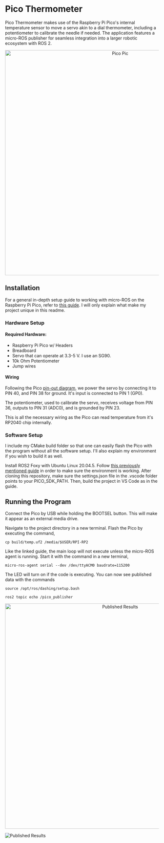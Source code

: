# Pico Thermometer
Pico Thermometer makes use of the Raspberry Pi Pico's internal temperature sensor to move a servo akin to a dial thermometer, including a potentiometer to calibrate the needle if needed. The application features a micro-ROS publisher for seamless integration into a larger robotic ecosystem with ROS 2. 

<p align="center">
  <img src="https://images2.imgbox.com/96/20/LDNveEpF_o.jpg" alt="Pico Pic" width="738">
</p>

## Installation
For a general in-depth setup guide to working with micro-ROS on the Raspberry Pi Pico, refer to [this guide](https://ubuntu.com/blog/getting-started-with-micro-ros-on-raspberry-pi-pico). I will only explain what make my project unique in this readme.

### Hardware Setup
#### Required Hardware:
- Raspberry Pi Pico w/ Headers
- Breadboard
- Servo that can operate at 3.3-5 V. I use an SG90.
- 10k Ohm Potentiometer
- Jump wires

#### Wiring
Following the Pico [pin-out diagram](https://datasheets.raspberrypi.com/pico/Pico-R3-A4-Pinout.pdf), we power the servo by connecting it to PIN 40, and PIN 38 for ground. It's input is connected to PIN 1 (GP0).

The potentiometer, used to calibrate the servo, receives voltage from PIN 36, outputs to PIN 31 (ADC0), and is grounded by PIN 23.

This is all the necessary wiring as the Pico can read temperature from it's RP2040 chip internally.

### Software Setup
I include my CMake build folder so that one can easily flash the Pico with the program without all the software setup.
I'll also explain my environment if you wish to build it as well.

Install ROS2 Foxy with Ubuntu Linux 20.04.5.
Follow [this previously mentioned guide](https://ubuntu.com/blog/getting-started-with-micro-ros-on-raspberry-pi-pico) in order to make sure the environment is working.
After cloning this repository, make sure the settings.json file in the .vscode folder points to your PICO_SDK_PATH.
Then, build the project in VS Code as in the guide.

## Running the Program
Connect the Pico by USB while holding the BOOTSEL button. This will make it appear as an external media drive.

Navigate to the project directory in a new terminal. Flash the Pico by executing the command,

`cp build/temp.uf2 /media/$USER/RPI-RP2`

Like the linked guide, the main loop will not execute unless the micro-ROS agent is running. Start it with the command in a new terminal,

`micro-ros-agent serial --dev /dev/ttyACM0 baudrate=115200`

The LED will turn on if the code is executing. You can now see published data with the commands

`source /opt/ros/dashing/setup.bash`

`ros2 topic echo /pico_publisher`

<p align="center">
  <img src="https://images2.imgbox.com/28/ea/ndTyMbzM_o.png" alt="Published Results" width="738">
</p>

![Published Results](https://images2.imgbox.com/28/ea/ndTyMbzM_o.png)
